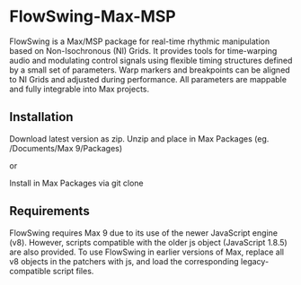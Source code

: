 # FlowSwing-Max-MSP
FlowSwing is a Max/MSP package for real-time rhythmic manipulation based on Non-Isochronous (NI) Grids. It provides tools for time-warping audio and modulating control signals using flexible timing structures defined by a small set of parameters. Warp markers and breakpoints can be aligned to NI Grids and adjusted during performance. All parameters are mappable and fully integrable into Max projects.

## Installation
Download latest version as zip. Unzip and place in Max Packages (eg. /Documents/Max 9/Packages)

or

Install in Max Packages via git clone

## Requirements

FlowSwing requires Max 9 due to its use of the newer JavaScript engine (v8). However, scripts compatible with the older js object (JavaScript 1.8.5) are also provided. To use FlowSwing in earlier versions of Max, replace all v8 objects in the patchers with js, and load the corresponding legacy-compatible script files.
